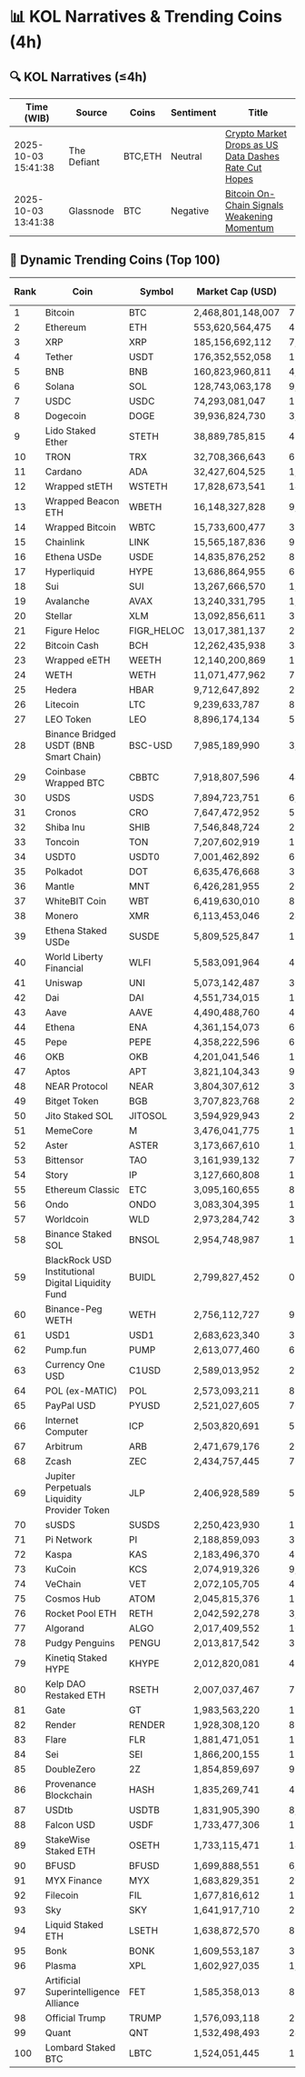 # 📊 KOL Narratives & Trending Coins (4h)

## 🔍 KOL Narratives (≤4h)

| Time (WIB) | Source | Coins | Sentiment | Title |
|------------|--------|-------|-----------|-------|
| 2025-10-03 15:41:38 | The Defiant | BTC,ETH | Neutral | [Crypto Market Drops as US Data Dashes Rate Cut Hopes](https://thedefiant.io/example1) |
| 2025-10-03 13:41:38 | Glassnode | BTC | Negative | [Bitcoin On-Chain Signals Weakening Momentum](https://glassnode.com/example2) |

## 🚀 Dynamic Trending Coins (Top 100)

| Rank | Coin | Symbol | Market Cap (USD) | 24h Volume (USD) |
|------|------|--------|------------------|------------------|
| 1 | Bitcoin | BTC | 2,468,801,148,007 | 78,053,866,233 |
| 2 | Ethereum | ETH | 553,620,564,475 | 43,676,341,970 |
| 3 | XRP | XRP | 185,156,692,112 | 7,722,250,841 |
| 4 | Tether | USDT | 176,352,552,058 | 137,635,532,656 |
| 5 | BNB | BNB | 160,823,960,811 | 4,248,566,797 |
| 6 | Solana | SOL | 128,743,063,178 | 9,746,677,037 |
| 7 | USDC | USDC | 74,293,081,047 | 13,043,860,534 |
| 8 | Dogecoin | DOGE | 39,936,824,730 | 3,128,900,941 |
| 9 | Lido Staked Ether | STETH | 38,889,785,815 | 42,476,649 |
| 10 | TRON | TRX | 32,708,366,643 | 651,707,803 |
| 11 | Cardano | ADA | 32,427,604,525 | 1,658,917,715 |
| 12 | Wrapped stETH | WSTETH | 17,828,673,541 | 14,785,827 |
| 13 | Wrapped Beacon ETH | WBETH | 16,148,327,828 | 9,843,149 |
| 14 | Wrapped Bitcoin | WBTC | 15,733,600,477 | 319,578,124 |
| 15 | Chainlink | LINK | 15,565,187,836 | 938,975,668 |
| 16 | Ethena USDe | USDE | 14,835,876,252 | 871,159,763 |
| 17 | Hyperliquid | HYPE | 13,686,864,955 | 663,368,024 |
| 18 | Sui | SUI | 13,267,666,570 | 1,310,994,962 |
| 19 | Avalanche | AVAX | 13,240,331,795 | 1,121,280,518 |
| 20 | Stellar | XLM | 13,092,856,611 | 371,234,345 |
| 21 | Figure Heloc | FIGR_HELOC | 13,017,381,137 | 27,868,461 |
| 22 | Bitcoin Cash | BCH | 12,262,435,938 | 340,531,555 |
| 23 | Wrapped eETH | WEETH | 12,140,200,869 | 17,856,735 |
| 24 | WETH | WETH | 11,071,477,962 | 730,512,620 |
| 25 | Hedera | HBAR | 9,712,647,892 | 253,472,454 |
| 26 | Litecoin | LTC | 9,239,633,787 | 866,297,718 |
| 27 | LEO Token | LEO | 8,896,174,134 | 599,915 |
| 28 | Binance Bridged USDT (BNB Smart Chain) | BSC-USD | 7,985,189,990 | 3,401,635,998 |
| 29 | Coinbase Wrapped BTC | CBBTC | 7,918,807,596 | 449,477,816 |
| 30 | USDS | USDS | 7,894,723,751 | 6,938,073 |
| 31 | Cronos | CRO | 7,647,472,952 | 57,879,395 |
| 32 | Shiba Inu | SHIB | 7,546,848,724 | 212,353,159 |
| 33 | Toncoin | TON | 7,207,602,919 | 176,503,309 |
| 34 | USDT0 | USDT0 | 7,001,462,892 | 603,003,816 |
| 35 | Polkadot | DOT | 6,635,476,668 | 312,345,237 |
| 36 | Mantle | MNT | 6,426,281,955 | 202,744,445 |
| 37 | WhiteBIT Coin | WBT | 6,419,630,010 | 81,210,539 |
| 38 | Monero | XMR | 6,113,453,046 | 249,845,436 |
| 39 | Ethena Staked USDe | SUSDE | 5,809,525,847 | 123,296,581 |
| 40 | World Liberty Financial | WLFI | 5,583,091,964 | 423,142,079 |
| 41 | Uniswap | UNI | 5,073,142,487 | 304,918,694 |
| 42 | Dai | DAI | 4,551,734,015 | 119,338,158 |
| 43 | Aave | AAVE | 4,490,488,760 | 466,383,745 |
| 44 | Ethena | ENA | 4,361,154,073 | 606,377,948 |
| 45 | Pepe | PEPE | 4,358,222,596 | 605,427,760 |
| 46 | OKB | OKB | 4,201,041,546 | 124,655,314 |
| 47 | Aptos | APT | 3,821,104,343 | 975,958,904 |
| 48 | NEAR Protocol | NEAR | 3,804,307,612 | 326,986,221 |
| 49 | Bitget Token | BGB | 3,707,823,768 | 202,189,076 |
| 50 | Jito Staked SOL | JITOSOL | 3,594,929,943 | 26,241,285 |
| 51 | MemeCore | M | 3,476,041,775 | 15,965,825 |
| 52 | Aster | ASTER | 3,173,667,610 | 1,029,135,449 |
| 53 | Bittensor | TAO | 3,161,939,132 | 78,933,684 |
| 54 | Story | IP | 3,127,660,808 | 134,624,596 |
| 55 | Ethereum Classic | ETC | 3,095,160,655 | 89,018,330 |
| 56 | Ondo | ONDO | 3,083,304,395 | 184,590,716 |
| 57 | Worldcoin | WLD | 2,973,284,742 | 317,872,624 |
| 58 | Binance Staked SOL | BNSOL | 2,954,748,987 | 19,791,570 |
| 59 | BlackRock USD Institutional Digital Liquidity Fund | BUIDL | 2,799,827,452 | 0.0 |
| 60 | Binance-Peg WETH | WETH | 2,756,112,727 | 96,709,677 |
| 61 | USD1 | USD1 | 2,683,623,340 | 313,783,370 |
| 62 | Pump.fun | PUMP | 2,613,077,460 | 673,788,857 |
| 63 | Currency One USD | C1USD | 2,589,013,952 | 233,464 |
| 64 | POL (ex-MATIC) | POL | 2,573,093,211 | 87,291,711 |
| 65 | PayPal USD | PYUSD | 2,521,027,605 | 70,713,560 |
| 66 | Internet Computer | ICP | 2,503,820,691 | 57,301,204 |
| 67 | Arbitrum | ARB | 2,471,679,176 | 266,633,446 |
| 68 | Zcash | ZEC | 2,434,757,445 | 760,561,344 |
| 69 | Jupiter Perpetuals Liquidity Provider Token | JLP | 2,406,928,589 | 59,018,228 |
| 70 | sUSDS | SUSDS | 2,250,423,930 | 18,828,329 |
| 71 | Pi Network | PI | 2,188,859,093 | 33,501,724 |
| 72 | Kaspa | KAS | 2,183,496,370 | 46,485,550 |
| 73 | KuCoin | KCS | 2,074,919,326 | 9,111,102 |
| 74 | VeChain | VET | 2,072,105,705 | 45,184,105 |
| 75 | Cosmos Hub | ATOM | 2,045,815,376 | 135,061,140 |
| 76 | Rocket Pool ETH | RETH | 2,042,592,278 | 3,366,784 |
| 77 | Algorand | ALGO | 2,017,409,552 | 101,457,121 |
| 78 | Pudgy Penguins | PENGU | 2,013,817,542 | 356,529,793 |
| 79 | Kinetiq Staked HYPE | KHYPE | 2,012,820,081 | 48,201,792 |
| 80 | Kelp DAO Restaked ETH | RSETH | 2,007,037,467 | 723,623 |
| 81 | Gate | GT | 1,983,563,220 | 17,955,497 |
| 82 | Render | RENDER | 1,928,308,120 | 80,842,784 |
| 83 | Flare | FLR | 1,881,471,051 | 15,100,153 |
| 84 | Sei | SEI | 1,866,200,155 | 158,112,203 |
| 85 | DoubleZero | 2Z | 1,854,859,697 | 967,346,951 |
| 86 | Provenance Blockchain | HASH | 1,835,269,741 | 41,609 |
| 87 | USDtb | USDTB | 1,831,905,390 | 8,748,109 |
| 88 | Falcon USD | USDF | 1,733,477,306 | 19,678,229 |
| 89 | StakeWise Staked ETH | OSETH | 1,733,115,471 | 146,401 |
| 90 | BFUSD | BFUSD | 1,699,888,551 | 6,758,822 |
| 91 | MYX Finance | MYX | 1,683,829,351 | 261,189,941 |
| 92 | Filecoin | FIL | 1,677,816,612 | 185,709,690 |
| 93 | Sky | SKY | 1,641,917,710 | 23,738,941 |
| 94 | Liquid Staked ETH | LSETH | 1,638,872,570 | 826,893 |
| 95 | Bonk | BONK | 1,609,553,187 | 315,714,699 |
| 96 | Plasma | XPL | 1,602,927,035 | 1,657,932,846 |
| 97 | Artificial Superintelligence Alliance | FET | 1,585,358,013 | 85,087,165 |
| 98 | Official Trump | TRUMP | 1,576,093,118 | 271,045,662 |
| 99 | Quant | QNT | 1,532,498,493 | 24,562,758 |
| 100 | Lombard Staked BTC | LBTC | 1,524,051,445 | 11,063,630 |